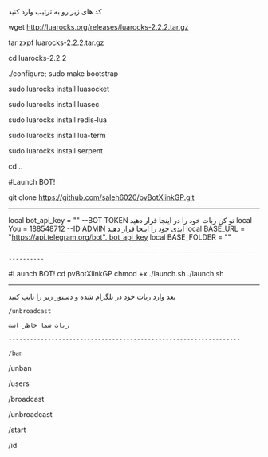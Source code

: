 کد های زیر رو به ترتیب وارد کنید 

 wget http://luarocks.org/releases/luarocks-2.2.2.tar.gz
 
 tar zxpf luarocks-2.2.2.tar.gz
 
 cd luarocks-2.2.2
 
 ./configure; sudo make bootstrap
 
 sudo luarocks install luasocket
 
 sudo luarocks install luasec
 
 sudo luarocks install redis-lua
 
 sudo luarocks install lua-term
 
 sudo luarocks install serpent
 
 cd ..

 #Launch BOT!
 
 git clone https://github.com/saleh6020/pvBotXlinkGP.git
 
----------------------------------------------------------------- 
 local bot_api_key = "" --BOT TOKEN تو کن ربات خود را در اینجا قرار دهید
    local You = 188548712 --ID ADMIN ایدی خود را اینجا قرار دهید
    local BASE_URL = "https://api.telegram.org/bot"..bot_api_key
    local BASE_FOLDER = ""
    
    --------------------------------------------------------------------------------
 #Launch BOT!
 cd pvBotXlinkGP
 chmod +x ./launch.sh
 ./launch.sh
 
 
 ------------------------------------------
بعد وارد ربات خود در تلگرام شده و دستور زیر را تایپ کنید

    /unbroadcast

    ربات شما حاظر است
    
    -----------------------------------------------------------------
    
    /ban

/unban

/users

/broadcast

/unbroadcast

/start

/id 
